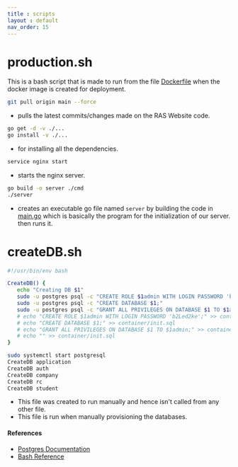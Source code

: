 ```yaml
---
title : scripts
layout : default
nav_order: 15
---
```


# production.sh

This is a bash script that is made to run from the file [Dockerfile]() when the docker image is created for deployment.

```sh
git pull origin main --force
```
- pulls the latest commits/changes made on the RAS Website code.

```sh
go get -d -v ./...
go install -v ./...
```
- for installing all the dependencies.

```sh
service nginx start
```
- starts the nginx server.

```sh
go build -o server ./cmd
./server
```
- creates an executable go file named `server` by building the code in [main.go]() which is basically the program for the initialization of our server. then runs it.

# createDB.sh

```sh
#!/usr/bin/env bash

CreateDB() {
   echo "Creating DB $1"
   sudo -u postgres psql -c "CREATE ROLE $1admin WITH LOGIN PASSWORD 'b2Led2ke';"
   sudo -u postgres psql -c "CREATE DATABASE $1;"
   sudo -u postgres psql -c "GRANT ALL PRIVILEGES ON DATABASE $1 TO $1admin;"
   # echo "CREATE ROLE $1admin WITH LOGIN PASSWORD 'b2Led2ke';" >> container/init.sql
   # echo "CREATE DATABASE $1;" >> container/init.sql
   # echo "GRANT ALL PRIVILEGES ON DATABASE $1 TO $1admin;" >> container/init.sql
   # echo "" >> container/init.sql
}

sudo systemctl start postgresql
CreateDB application
CreateDB auth
CreateDB company
CreateDB rc
CreateDB student
```

- This file was created to run manually and hence isn't called from any other file.
- This file is run when manually provisioning the databases.

#### References
- [Postgres Documentation](https://www.postgresql.org/docs/)
- [Bash Reference](gnu.org/savannah-checkouts/gnu/bash/manual/bash.html)
